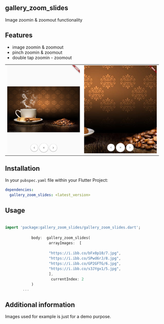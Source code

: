 ## gallery_zoom_slides

Image zoomin & zoomout functionality

## Features

- image zoomin & zoomout
- pinch zoomin & zoomout
- double tap zoomin - zoomout

<table>
   <tr>
      <td>
         <img width="250px" src="https://raw.githubusercontent.com/Dharini17/gallery_zoom_slides/master/assets/1.png">
      </td>   
        <td>
         <img width="250px" src="https://raw.githubusercontent.com/Dharini17/gallery_zoom_slides/master/assets/2.png">
      </td>        
    </tr> 
</table>

## Installation

In your `pubspec.yaml` file within your Flutter Project:

```yaml
dependencies:
  gallery_zoom_slides: <latest_version>
```


## Usage

```dart

import 'package:gallery_zoom_slides/gallery_zoom_slides.dart';

            body:  gallery_zoom_slides(
                    arrayImages:  [
                    
                    "https://i.ibb.co/bFx0p10/7.jpg",
                    "https://i.ibb.co/SPwd6rJ/8.jpg",
                    "https://i.ibb.co/GP2GFTG/6.jpg",
                    "https://i.ibb.co/s3JYgx1/5.jpg",
                    ],
                     currentIndex: 2
            )
        ...


```

## Additional information

Images used for example is just for a demo purpose.
